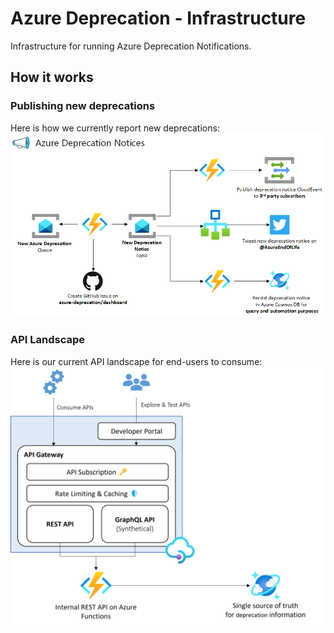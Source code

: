 # Azure Deprecation - Infrastructure
Infrastructure for running Azure Deprecation Notifications.

## How it works

### Publishing new deprecations

Here is how we currently report new deprecations:
![Overview](./media/overview.png)

### API Landscape

Here is our current API landscape for end-users to consume:
![API Landscape](./media/api-landscape.png)